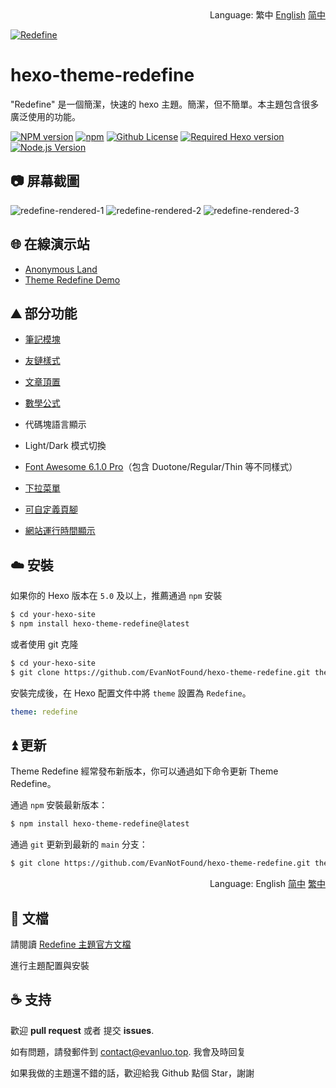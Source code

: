 <div align="right">
  Language:
  繁中
  <a title="Chinese" href="README.md">English</a>
  <a title="Chinese" href="README_zh-CN.md">简中</a>
</div>

<a href="https://redefine.evanluo.top"><img align="center" src="https://user-images.githubusercontent.com/68590232/197350938-3d27f054-04e6-4e7a-8bce-94666b56e822.png"  alt="Redefine"></a>



# hexo-theme-redefine

"Redefine" 是一個簡潔，快速的 hexo 主題。簡潔，但不簡單。本主題包含很多廣泛使用的功能。

[![NPM version](https://img.shields.io/npm/v/hexo-theme-redefine?color=red&logo=npm&style=flat-square)](https://www.npmjs.com/package/hexo-theme-redefine) [![npm](https://img.shields.io/npm/dw/hexo-theme-redefine?logo=npm&style=flat-square)](https://www.npmjs.com/package/hexo-theme-redefine) [![Github License](https://img.shields.io/github/license/XPoet/hexo-theme-keep.svg?style=flat-square)](https://github.com/EvanNotFound/hexo-theme-redefine/blob/main/LICENSE) [![Required Hexo version](https://img.shields.io/badge/hexo-%3E=5.0.0-blue?style=flat-square&logo=hexo)](https://hexo.io) [![Node.js Version](https://img.shields.io/badge/node-%3E=12.0-success.svg?style=flat-square&logo=Node.js&longCache=true)](https://hexo.io)



## 📷 屏幕截圖

![redefine-rendered-1](https://user-images.githubusercontent.com/68590232/208305420-b3096ebf-b819-4b70-aad2-efca12818295.png)
![redefine-rendered-2](https://user-images.githubusercontent.com/68590232/211048145-aaf77387-8ad7-429b-853b-0eab144c4d36.png)
![redefine-rendered-3](https://user-images.githubusercontent.com/68590232/211049349-a68a8fa2-33ab-4bf6-a392-8e7545b32605.png)



## 🌐 在線演示站

- [Anonymous Land](https://ohevan.com)
- [Theme Redefine Demo](https://redefine.ohevan.com)

## ⛰️ 部分功能

- [筆記模塊](https://redefine-docs.evanluo.top/docs/advanced/note-module)

- [友鏈樣式](https://redefine-docs.evanluo.top/docs/advanced/friend-link)

- [文章頂置](https://redefine-docs.evanluo.top/docs/advanced/sticky)

- [數學公式](https://redefine-docs.evanluo.top/docs/advanced/mathjax)

- 代碼塊語言顯示
- Light/Dark 模式切換
- [Font Awesome 6.1.0 Pro](https://redefine-docs.evanluo.top/docs/configuration-guide/fontawesome)（包含 Duotone/Regular/Thin 等不同樣式）
- [下拉菜單](https://redefine-docs.evanluo.top/docs/configuration-guide/menu)
- [可自定義頁腳](https://redefine-docs.evanluo.top/docs/configuration-guide/footer)
- [網站運行時間顯示](https://redefine-docs.evanluo.top/docs/configuration-guide/footer)

## ☁️ 安裝

如果你的 Hexo 版本在 `5.0` 及以上，推薦通過 `npm` 安裝

```sh
$ cd your-hexo-site
$ npm install hexo-theme-redefine@latest
```

或者使用 git 克隆

```sh
$ cd your-hexo-site
$ git clone https://github.com/EvanNotFound/hexo-theme-redefine.git themes/redefine
```

安裝完成後，在 Hexo 配置文件中將 `theme` 設置為 `Redefine`。

```yaml
theme: redefine
```



## ⏫ 更新

Theme Redefine 經常發布新版本，你可以通過如下命令更新 Theme Redefine。

通過 `npm` 安裝最新版本：

```sh
$ npm install hexo-theme-redefine@latest
```

通過 `git` 更新到最新的 `main` 分支：

```sh
$ git clone https://github.com/EvanNotFound/hexo-theme-redefine.git themes/redefine
```

<div align="right">
  Language:
  English
  <a title="Chinese" href="README_zh-CN.md">简中</a>
  <a title="Chinese" href="README_zh-TW.md">繁中</a>
</div>

## 📄 文檔

請閱讀 [Redefine 主題官方文檔](https://redefine-docs.ohevan.com/) 

進行主題配置與安裝



## ☕ 支持

歡迎 **pull request** 或者 提交 **issues**.

如有問題，請發郵件到 [contact@evanluo.top](mailto:contact@ohevan.com). 我會及時回复

如果我做的主題還不錯的話，歡迎給我 Github 點個 Star，謝謝

